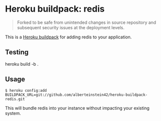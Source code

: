 Heroku buildpack: redis
======================

> Forked to be safe from unintended changes in source repository and subsequent security issues at the deployment levels.

This is a [Heroku buildpack](http://devcenter.heroku.com/articles/buildpacks)
for adding redis to your application.

Testing
-------
heroku build -b .


Usage
----------


    $ heroku config:add BUILDPACK_URL=git://github.com/alberteinstein42/heroku-buildpack-redis.git

This will bundle redis into your instance without impacting your existing
system.
